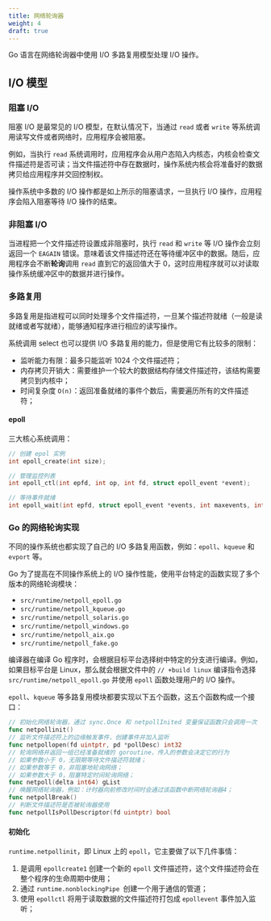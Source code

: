 ```yaml
---
title: 网络轮询器
weight: 4
draft: true
---
```


Go 语言在网络轮询器中使用 I/O 多路复用模型处理 I/O 操作。

## I/O 模型

### 阻塞 I/O

阻塞 I/O 是最常见的 I/O 模型，在默认情况下，当通过 `read` 或者 `write` 等系统调用读写文件或者网络时，应用程序会被阻塞。

例如，当执行 `read` 系统调用时，应用程序会从用户态陷入内核态，内核会检查文件描述符是否可读；当文件描述符中存在数据时，操作系统内核会将准备好的数据拷贝给应用程序并交回控制权。

操作系统中多数的 I/O 操作都是如上所示的阻塞请求，一旦执行 I/O 操作，应用程序会陷入阻塞等待 I/O 操作的结束。

### 非阻塞 I/O

当进程把一个文件描述符设置成非阻塞时，执行 `read` 和 `write` 等 I/O 操作会立刻返回一个 `EAGAIN` 错误。意味着该文件描述符还在等待缓冲区中的数据。随后，应用程序会不断**轮询**调用 `read` 直到它的返回值大于 0，这时应用程序就可以对读取操作系统缓冲区中的数据并进行操作。

### 多路复用

多路复用是指进程可以同时处理多个文件描述符，一旦某个描述符就绪（一般是读就绪或者写就绪），能够通知程序进行相应的读写操作。

系统调用 select 也可以提供 I/O 多路复用的能力，但是使用它有比较多的限制：

- 监听能力有限：最多只能监听 1024 个文件描述符；
- 内存拷贝开销大：需要维护一个较大的数据结构存储文件描述符，该结构需要拷贝到内核中；
- 时间复杂度 `O(n)`：返回准备就绪的事件个数后，需要遍历所有的文件描述符；

#### epoll

三大核心系统调用：

```c
// 创建 epol 实例
int epoll_create(int size); 

// 管理监控列表
int epoll_ctl(int epfd, int op, int fd, struct epoll_event *event);

// 等待事件就绪
int epoll_wait(int epfd, struct epoll_event *events, int maxevents, int timeout);
```

### Go 的网络轮询实现

不同的操作系统也都实现了自己的 I/O 多路复用函数，例如：`epoll`、`kqueue` 和 `evport` 等。

Go 为了提高在不同操作系统上的 I/O 操作性能，使用平台特定的函数实现了多个版本的网络轮询模块：

- `src/runtime/netpoll_epoll.go`
- `src/runtime/netpoll_kqueue.go`
- `src/runtime/netpoll_solaris.go`
- `src/runtime/netpoll_windows.go`
- `src/runtime/netpoll_aix.go`
- `src/runtime/netpoll_fake.go`

编译器在编译 Go 程序时，会根据目标平台选择树中特定的分支进行编译。例如，如果目标平台是 Linux，那么就会根据文件中的 `// +build linux` 编译指令选择 `src/runtime/netpoll_epoll.go` 并使用 `epoll` 函数处理用户的 I/O 操作。

`epoll`、`kqueue` 等多路复用模块都要实现以下五个函数，这五个函数构成一个接口：

```go
// 初始化网络轮询器，通过 sync.Once 和 netpollInited 变量保证函数只会调用一次
func netpollinit() 
// 监听文件描述符上的边缘触发事件，创建事件并加入监听
func netpollopen(fd uintptr, pd *pollDesc) int32
// 轮询网络并返回一组已经准备就绪的 goroutine，传入的参数会决定它的行为
// 如果参数小于 0，无限期等待文件描述符就绪；
// 如果参数等于 0，非阻塞地轮询网络；
// 如果参数大于 0，阻塞特定时间轮询网络；
func netpoll(delta int64) gList
// 唤醒网络轮询器，例如：计时器向前修改时间时会通过该函数中断网络轮询器4；
func netpollBreak()
// 判断文件描述符是否被轮询器使用
func netpollIsPollDescriptor(fd uintptr) bool
```

#### 初始化

`runtime.netpollinit`，即 Linux 上的 `epoll`，它主要做了以下几件事情：

1. 是调用 `epollcreate1` 创建一个新的 `epoll` 文件描述符，这个文件描述符会在整个程序的生命周期中使用；
2. 通过 `runtime.nonblockingPipe `创建一个用于通信的管道；
3. 使用 `epollctl` 将用于读取数据的文件描述符打包成 `epollevent` 事件加入监听；